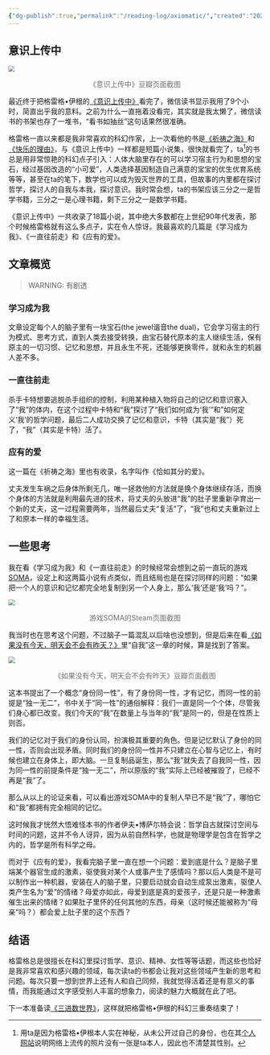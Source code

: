 ```yaml
---
{"dg-publish":true,"permalink":"/reading-log/axiomatic/","created":"2025-06-03T16:50:45.324+08:00"}
---
```


## 意识上传中

<img src="https://res.cloudinary.com/dytqos6vx/image/upload/v1749024812/ilv4fi3houcvoxi9qtcv.png" style="zoom:75%;" /><div style="text-align: center;"><span style="font-size:14; color:#6e6e6e;">《意识上传中》豆瓣页面截图</span></div>

最近终于把格雷格•伊根的[《意识上传中》](https://book.douban.com/subject/36059593/)看完了，微信读书显示我用了9个小时，简直出乎我的意料。之前为什么一直拖着没看完，其实就是我太懒了，微信读书的书架也存了一堆书，“看书如抽丝”这句话果然很准确。

格雷格一直以来都是我非常喜欢的科幻作家，上一次看他的书是[《祈祷之海》](https://book.douban.com/subject/36138906/)和[《快乐的理由》](https://book.douban.com/subject/36149196/)，与《意识上传中》一样都是短篇小说集，很快就看完了，ta[^1]的书总是用非常惊艳的科幻点子引入：人体大脑里存在的可以学习宿主行为和思想的宝石，经过基因改造的“小可爱”，人类选择基因制造自己满意的宝宝的优生优育系统等等，甚至在ta的笔下，数学也可以成为毁灭世界的工具，但故事的内里都在探讨哲学，探讨人的自我与本我，探讨意识。我时常会想，ta的书架应该三分之一是哲学书籍，三分之一是心理书籍，剩下三分之一是数学书籍。

《意识上传中》一共收录了18篇小说，其中绝大多数都在上世纪90年代发表，那个时候格雷格就有这么多点子，实在令人惊讶。我最喜欢的几篇是《学习成为我》、《一直往前走》和《应有的爱》。

## 文章概览

> WARNING: 有剧透

### 学习成为我

文章设定每个人的脑子里有一块宝石(the jewel谐音the dual)，它会学习宿主的行为模式、思考方式，直到人类去接受转换，由宝石替代原本的主人继续生活，保有原主的一切习惯、记忆和思想，并且永生不死，还能够更换零件，就和永生的机器人差不多。

### 一直往前走

杀手卡特想要逃脱杀手组织的控制，利用某种植入物将自己的记忆和意识塞入了“我”的体内，在这个过程中卡特和“我”探讨了“我们如何成为‘我’”和”如何定义‘我’的哲学问题，最后二人成功交换了记忆和意识，卡特（其实是“我”）死了，“我”（其实是卡特）活了。

### 应有的爱

这一篇在《祈祷之海》里也有收录，名字叫作《恰如其分的爱》。

丈夫发生车祸之后身体所剩无几，唯一拯救他的方法就是换个身体继续存活，而换个身体的方法就是利用最先进的技术，将丈夫的头放进“我”的肚子里重新孕育出一个新的丈夫，这一过程需要两年，当然最后丈夫“复活”了，“我”也和丈夫重新过上了和原本一样的幸福生活。

## 一些思考

我在看《学习成为我》和《一直往前走》的时候经常会想到之前一直玩的游戏[SOMA](https://store.steampowered.com/app/282140/SOMA/?l=tchinese&curator_clanid=5096564)，设定上和这两篇小说有点类似，而且结局也是在探讨同样的问题：“如果把一个人的意识和记忆都完全地复制到另一个人身上，那么‘我’还是‘我’吗？”。

<img src="https://res.cloudinary.com/dytqos6vx/image/upload/v1749024940/vp5w0jhaxfyywxslmaxu.png" style="zoom:80%;" /><div style="text-align: center;"><span style="font-size:14; color:#6e6e6e;">游戏SOMA的Steam页面截图</span></div>

我当时也在思考这个问题，不过脑子一篇混乱以后啥也没想到，但是后来在看[《如果没有今天，明天会不会有昨天？》](https://book.douban.com/subject/26949210/)里“自我”这一章的时候，算是找到了答案。

<img src="https://res.cloudinary.com/dytqos6vx/image/upload/v1749025869/fhm4tz453tnpvrjejsdi.png" style="zoom:80%;" /><div style="text-align: center;"><span style="font-size:14; color:#6e6e6e;">《如果没有今天，明天会不会有昨天》豆瓣页面截图</span></div>

这本书提出了一个概念“身份同一性”，有了身份同一性，才有记忆，而同一性的前提是“独一无二”，书中关于“同一性”的通俗解释：我们一直是同一个个体，尽管我们身心都已改变。我们今天的“我”在数量上与当年的“我”是同一的，但是在性质上则否。

我们的记忆对于我们的身份认同，扮演极其重要的角色。但是记忆默认了身份的同一性，否则会出现矛盾。同时我们的身份同一性并不只建立在心智与记忆上，有时候也建立在身体上，即大脑。一旦复制品诞生，那么“我”就失去了自我同一性，因为同一性的前提条件是“独一无二”，所以原版的“我”实际上已经被摧毁了，已经不再是“我”了。

那么从以上的论证来看，可以看出游戏SOMA中的复制人早已不是“我”了，哪怕它和“我”都拥有完全相同的记忆。

这时候我才恍然大悟难怪本书的作者伊夫•博萨尓特会说：哲学自古就探讨空间与时间的问题，这并不令人讶异，因为从前自然科学，也就是物理学是包含在哲学之内的，哲学是所有科学之母。

而对于《应有的爱》，我看完脑子里一直在想一个问题：爱到底是什么？是脑子里端某个器官生成的激素，驱使我对某个人或事产生了感情吗？那以后人类是不是可以制作出一种机器，安装在人的脑子里，只要启动就会自动生成泵出激素，驱使人类产生名为“爱”的情绪？母爱亦如此，母爱到底是真的爱孩子，还是只是一种激素催生出来的情绪？如果肚子里怀的任何其他的东西，母亲（这时候还能被称为“母亲”吗？）都会爱上肚子里的这个东西？

## 结语

格雷格总是很擅长在科幻里探讨哲学、意识、精神、女性等等话题，而这些也恰好是我非常喜欢和感兴趣的领域，每次读ta的书都会让我对这些领域产生新的思考和问题。每次只要一想到世界上还有人和自己同频，我就觉得活着还是有意义的事情，而我能通过文字感受别人丰富的想象力，阅读的魅力大概就在此了吧。

下一本准备读[《三进数世界》](https://book.douban.com/subject/36149198/)，这样就把格雷格•伊根的科幻三重奏结束了！

[^1]: 用ta是因为格雷格•伊根本人实在神秘，从未公开过自己的身份，也在其[个人网站](https://www.gregegan.net)说明网络上流传的照片没有一张是ta本人，因此也不清楚其性别。